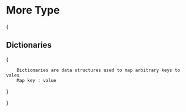 # More Type
{

## Dictionaries
{
```
	Dictionaries are data structures used to map arbitrary keys to vales
	Map key : value
```

}

}
